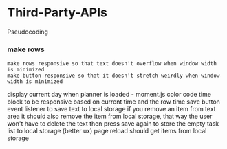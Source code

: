 # Third-Party-APIs

Pseudocoding
### make rows
    make rows responsive so that text doesn't overflow when window width is minimized
    make button responsive so that it doesn't stretch weirdly when window width is minimized
display current day when planner is loaded - moment.js
color code time block to be responsive based on current time and the row time
save button 
    event listener to save text to local storage
    if you remove an item from text area it should also remove the item from local storage, that way the user won't have to delete the text then press save again to store the empty task list to local storage (better ux)
page reload should get items from local storage